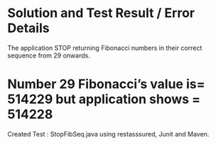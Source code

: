 # Solution and Test Result / Error Details

The application STOP returning Fibonacci numbers in their correct sequence from 29 onwards. 
 # Number 29 Fibonacci’s value is= 514229 but application shows = 514228

Created Test : StopFibSeq.java using restasssured, Junit and Maven.
